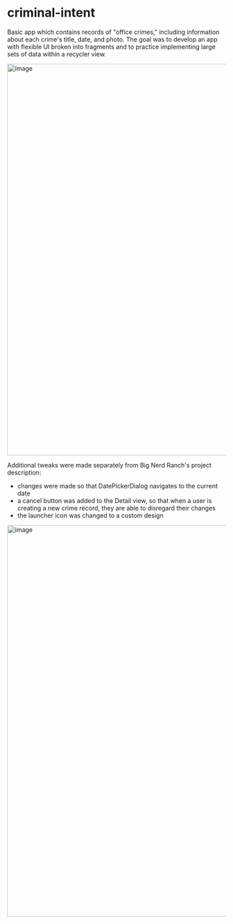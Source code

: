 # criminal-intent

Basic app which contains records of "office crimes," including information about each crime's title, date, and photo. 
The goal was to develop an app with flexible UI broken into fragments and to practice implementing large sets of data within
a recycler view.

<img width="903" alt="image" src="https://github.com/ariblack17/mobile-app-dev-3200/assets/115741421/96839d16-4180-4b9c-9da0-a9de3db8a859">

Additional tweaks were made separately from Big Nerd Ranch's project description:
- changes were made so that DatePickerDialog navigates to the current date
- a cancel button was added to the Detail view, so that when a user is creating a new crime record, they are able to disregard their changes
- the launcher icon was changed to a custom design

<img width="903" alt="image" src="https://github.com/ariblack17/mobile-app-dev-3200/assets/115741421/52b24885-7d7e-4bfb-8fa8-a78db9c07129">
